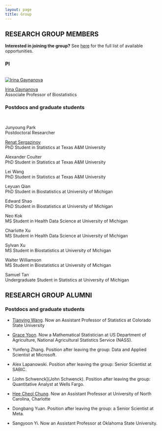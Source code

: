 ```yaml
---
layout: page
title: Group
---
```


## RESEARCH GROUP MEMBERS

**Interested in joining the group?** <!--I am currently hiring a [postdoc](https://irinagain.github.io/postdoc).--> See [here](https://irinagain.github.io/groupjoin) for the full list of available opportunities.

### PI	

<div class="container">
<div class="row">&nbsp;</div>

<div class="row">
	<div class="col-md-3"><a class="thumb" href="#">
		<img src="https://irinagain.github.io/img/IMG_3442.jpg" class="img-responsive" alt="Irina Gaynanova" /></a>
	</div>
	<div class="col-md-6">
		<p> <a href="https://irinagain.github.io"> Irina Gaynanova </a> <br>
		Associate Professor of Biostatistics </p>
	</div>
</div>


</div>

<!-- [](img/IMG_3442.jpg) Irina Gaynanova -->

### Postdocs and graduate students

<div class="container">
<div class="row">&nbsp;</div>


<div class="row">
	<div class="col-md-6">
		<p> Junyoung Park  <br>
		Postdoctoral Researcher	</p>
	</div>
</div>

<div class="row">
	<div class="col-md-6">
		<p> <a href="https://mrsergazinov.github.io/"> Renat Sergazinov </a> <br>
		PhD Student in Statistics at Texas A&M University	</p>
	</div>
</div>

<div class="row">
	<div class="col-md-6">
		<p> Alexander Coulter  <br>
		PhD Student in Statistics at Texas A&M University	</p>
	</div>
</div>

<div class="row">
	<div class="col-md-6">
		<p> Lei Wang  <br>
		PhD Student in Statistics at Texas A&M University	</p>
	</div>
</div>

<div class="row">
	<div class="col-md-6">
		<p> Leyuan Qian  <br>
		PhD Student in Biostatistics at University of Michigan	</p>
	</div>
</div>

<div class="row">
	<div class="col-md-6">
		<p> Edward Shao  <br>
		PhD Student in Biostatistics at University of Michigan	</p>
	</div>
</div>

<div class="row">
	<div class="col-md-6">
		<p> Neo Kok <br>
		MS Student in Health Data Science at University of Michigan	</p>
	</div>
</div>

<div class="row">
	<div class="col-md-6">
		<p> Charlotte Xu <br>
		MS Student in Health Data Science at University of Michigan	</p>
	</div>
</div>

<div class="row">
	<div class="col-md-6">
		<p> Sylvan Xu <br>
		MS Student in Biostatistics at University of Michigan	</p>
	</div>
</div>

<div class="row">
	<div class="col-md-6">
		<p> Walter Williamson <br>
		MS Student in Biostatistics at University of Michigan	</p>
	</div>
</div>

<div class="row">
	<div class="col-md-6">
		<p> Samuel Tan <br>
		Undergraduate Student in Statistics at University of Michigan	</p>
	</div>
</div>

<!--

### Undergraduate students (through [Aggie Research Program](https://aggieresearch.tamu.edu))

* Elizabeth Chun (BMCB)
-->


## RESEARCH GROUP ALUMNI

### Postdocs and graduate students 

* [Tianying Wang](https://tianyingw.github.io). Now an Assistant Professor of Statistics at Colorado State University

* [Grace Yoon](http://www.stat.tamu.edu/~gyoon/). Now a Mathematical Statistician at US Department of Agriculture, National Agricultural Statistics Service (NASS).

* Yunfeng Zhang. Position after leaving the group: Data and Applied Scientist at Microsoft.

* Alex Lapanowski. Position after leaving the group: Senior Scientist at SABIC.

* [John Schwenck](John Schwenck). Position after leaving the group: Quantitative Analyst at Wells Fargo.

* [Hee Cheol Chung](https://heech31.github.io). Now an Assistant Professor at University of North Carolina, Charlotte

* Dongbang Yuan. Position after leaving the group: a Senior Scientist at Meta.

* Sangyoon Yi. Now an Assistant Professor at Oklahoma State University.

<!--
### Undergraduate students 

Steven Broll (STAT), David Buchanan (STAT), Nathaniel Fernandez (ENGE), Marielle Hicban (BMEN), Nicholas Kasman (ENGE), Devon Maywald (APMS),Mary Martin (STAT), Ashok Meyyappan (SPSC), Nhan Nguyen (ENGE), Pratik Patel (STAT), Kyle Schichl (STAT), Sangaman Senthil (INEN), Jung Hoon Seo (CPSC), Johnathan Shih (STAT), Eric Wang (ENGE), Yixin Zhang (STAT)
-->



